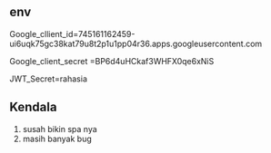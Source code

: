 

## env

Google_cllient_id=745161162459-ui6uqk75gc38kat79u8t2p1u1pp04r36.apps.googleusercontent.com

Google_client_secret =BP6d4uHCkaf3WHFX0qe6xNiS

JWT_Secret=rahasia

## Kendala
1. susah bikin spa nya
2. masih banyak bug